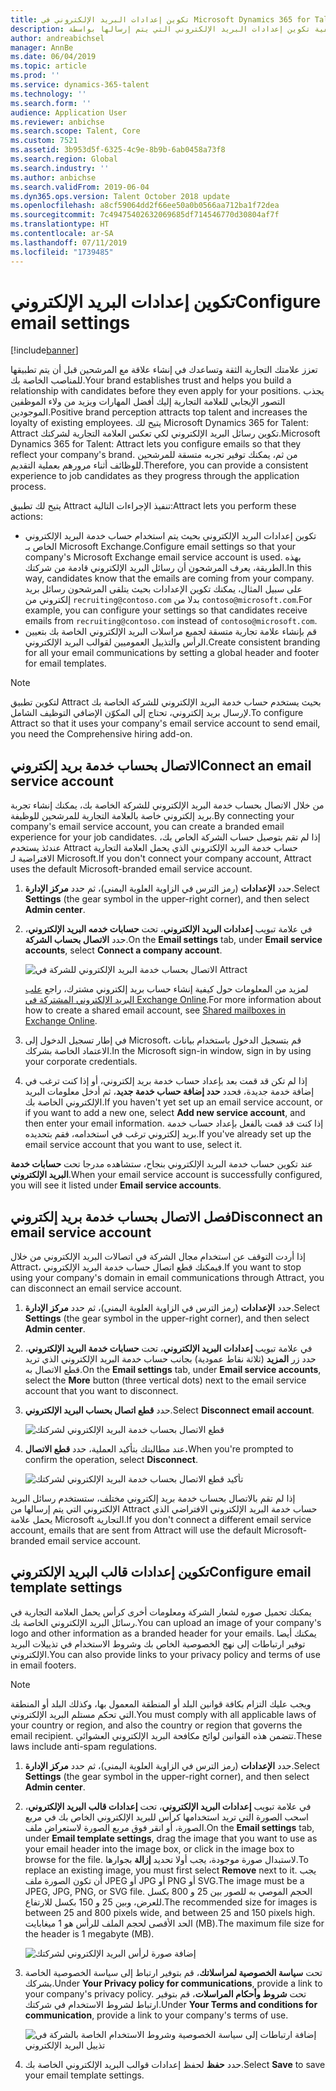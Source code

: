 ```yaml
---
title: تكوين إعدادات البريد الإلكتروني في Microsoft Dynamics 365 for Talent - Attract
description: يشرح هذا الموضوع كيفية تكوين إعدادات البريد الإلكتروني التي يتم إرسالها بواسطة Microsoft Dynamcis 365 for Talent - Attract.
author: andreabichsel
manager: AnnBe
ms.date: 06/04/2019
ms.topic: article
ms.prod: ''
ms.service: dynamics-365-talent
ms.technology: ''
ms.search.form: ''
audience: Application User
ms.reviewer: anbichse
ms.search.scope: Talent, Core
ms.custom: 7521
ms.assetid: 3b953d5f-6325-4c9e-8b9b-6ab0458a73f8
ms.search.region: Global
ms.search.industry: ''
ms.author: anbichse
ms.search.validFrom: 2019-06-04
ms.dyn365.ops.version: Talent October 2018 update
ms.openlocfilehash: a8cf59064dd2f66ee50a0b0566aa712ba1f72dea
ms.sourcegitcommit: 7c49475402632069685df714546770d30804af7f
ms.translationtype: HT
ms.contentlocale: ar-SA
ms.lasthandoff: 07/11/2019
ms.locfileid: "1739485"
---
```

# <a name="configure-email-settings"></a><span data-ttu-id="a4665-103">تكوين إعدادات البريد الإلكتروني</span><span class="sxs-lookup"><span data-stu-id="a4665-103">Configure email settings</span></span>

[!include[banner](../includes/banner.md)]

<span data-ttu-id="a4665-104">تعزز علامتك التجارية الثقة وتساعدك في إنشاء علاقة مع المرشحين قبل أن يتم تطبيقها للمناصب الخاصة بك.</span><span class="sxs-lookup"><span data-stu-id="a4665-104">Your brand establishes trust and helps you build a relationship with candidates before they even apply for your positions.</span></span> <span data-ttu-id="a4665-105">يجذب التصور الإيجابي للعلامة التجارية إليك أفضل المهارات ويزيد من ولاء الموظفين الموجودين.</span><span class="sxs-lookup"><span data-stu-id="a4665-105">Positive brand perception attracts top talent and increases the loyalty of existing employees.</span></span> <span data-ttu-id="a4665-106">يتيح لك Microsoft Dynamics 365 for Talent: Attract تكوين رسائل البريد الإلكتروني لكي تعكس العلامة التجارية لشركتك.</span><span class="sxs-lookup"><span data-stu-id="a4665-106">Microsoft Dynamics 365 for Talent: Attract lets you configure emails so that they reflect your company's brand.</span></span> <span data-ttu-id="a4665-107">من ثم، يمكنك توفير تجربه متسقة للمرشحين للوظائف أثناء مرورهم بعملية التقديم.</span><span class="sxs-lookup"><span data-stu-id="a4665-107">Therefore, you can provide a consistent experience to job candidates as they progress through the application process.</span></span>

<span data-ttu-id="a4665-108">يتيح لك تطبيق Attract تنفيذ الإجراءات التالية:</span><span class="sxs-lookup"><span data-stu-id="a4665-108">Attract lets you perform these actions:</span></span>

- <span data-ttu-id="a4665-109">تكوين إعدادات البريد الإلكتروني بحيث يتم استخدام حساب خدمة البريد الإلكتروني الخاص بـ Microsoft Exchange.</span><span class="sxs-lookup"><span data-stu-id="a4665-109">Configure email settings so that your company's Microsoft Exchange email service account is used.</span></span> <span data-ttu-id="a4665-110">بهذه الطريقة، يعرف المرشحون أن رسائل البريد الإلكتروني قادمة من شركتك.</span><span class="sxs-lookup"><span data-stu-id="a4665-110">In this way, candidates know that the emails are coming from your company.</span></span> <span data-ttu-id="a4665-111">على سبيل المثال، يمكنك تكوين الإعدادات بحيث يتلقى المرشحون رسائل بريد إلكتروني من `recruiting@contoso.com` بدلا من `contoso@microsoft.com`.</span><span class="sxs-lookup"><span data-stu-id="a4665-111">For example, you can configure your settings so that candidates receive emails from `recruiting@contoso.com` instead of `contoso@microsoft.com`.</span></span>
- <span data-ttu-id="a4665-112">قم بإنشاء علامة تجارية متسقة لجميع مراسلات البريد الإلكتروني الخاصة بك بتعيين الرأس والتذييل العموميين لقوالب البريد الإلكتروني.</span><span class="sxs-lookup"><span data-stu-id="a4665-112">Create consistent branding for all your email communications by setting a global header and footer for email templates.</span></span> 

> [!NOTE]
> <span data-ttu-id="a4665-113">لتكوين تطبيق Attract بحيث يستخدم حساب خدمة البريد الإلكتروني للشركة الخاصة بك لإرسال بريد إلكتروني، تحتاج إلى المكوّن الإضافي التوظيف الشامل.</span><span class="sxs-lookup"><span data-stu-id="a4665-113">To configure Attract so that it uses your company's email service account to send email, you need the Comprehensive hiring add-on.</span></span>

## <a name="connect-an-email-service-account"></a><span data-ttu-id="a4665-114">الاتصال بحساب خدمة بريد إلكتروني</span><span class="sxs-lookup"><span data-stu-id="a4665-114">Connect an email service account</span></span>

<span data-ttu-id="a4665-115">من خلال الاتصال بحساب خدمة البريد الإلكتروني للشركة الخاصة بك، يمكنك إنشاء تجربة بريد إلكتروني خاصة بالعلامة التجارية للمرشحين للوظيفة.</span><span class="sxs-lookup"><span data-stu-id="a4665-115">By connecting your company's email service account, you can create a branded email experience for your job candidates.</span></span> <span data-ttu-id="a4665-116">إذا لم تقم بتوصيل حساب الشركة الخاص بك، عندئذ يستخدم Attract حساب خدمة البريد الإلكتروني الذي يحمل العلامة التجارية الافتراضية لـ Microsoft.</span><span class="sxs-lookup"><span data-stu-id="a4665-116">If you don't connect your company account, Attract uses the default Microsoft-branded email service account.</span></span>

1. <span data-ttu-id="a4665-117">حدد **الإعدادات** (رمز الترس في الزاوية العلوية اليمنى)، ثم حدد **مركز الإدارة**.</span><span class="sxs-lookup"><span data-stu-id="a4665-117">Select **Settings** (the gear symbol in the upper-right corner), and then select **Admin center**.</span></span>
2. <span data-ttu-id="a4665-118">في علامة تبويب **إعدادات البريد الإلكتروني**، تحت  **حسابات خدمه البريد الإلكتروني**، حدد **الاتصال بحساب الشركة**.</span><span class="sxs-lookup"><span data-stu-id="a4665-118">On the **Email settings** tab, under **Email service accounts**, select **Connect a company account**.</span></span>

    ![الاتصال بحساب خدمة البريد الإلكتروني للشركة في Attract](./media/attract-admin-email-service-accounts.png)

    <span data-ttu-id="a4665-120">لمزيد من المعلومات حول كيفية إنشاء حساب بريد إلكتروني مشترك، راجع [علب البريد الإلكتروني المشتركة في  Exchange Online](https://docs.microsoft.com/exchange/collaboration-exo/shared-mailboxes).</span><span class="sxs-lookup"><span data-stu-id="a4665-120">For more information about how to create a shared email account, see [Shared mailboxes in Exchange Online](https://docs.microsoft.com/exchange/collaboration-exo/shared-mailboxes).</span></span>

3. <span data-ttu-id="a4665-121">في إطار تسجيل الدخول إلى Microsoft، قم بتسجيل الدخول باستخدام بيانات الاعتماد الخاصة بشركك.</span><span class="sxs-lookup"><span data-stu-id="a4665-121">In the Microsoft sign-in window, sign in by using your corporate credentials.</span></span>
4. <span data-ttu-id="a4665-122">إذا لم تكن قد قمت بعد بإعداد حساب خدمة بريد إلكتروني، أو إذا كنت ترغب في إضافة خدمة جديدة، فحدد **حدد إضافة حساب خدمة جديد**، ثم أدخل معلومات البريد الإلكتروني الخاصة بك.</span><span class="sxs-lookup"><span data-stu-id="a4665-122">If you haven't yet set up an email service account, or if you want to add a new one, select **Add new service account**, and then enter your email information.</span></span> <span data-ttu-id="a4665-123">إذا كنت قد قمت بالفعل بإعداد حساب خدمة بريد إلكتروني ترغب في استخدامه، فقم بتحديده.</span><span class="sxs-lookup"><span data-stu-id="a4665-123">If you've already set up the email service account that you want to use, select it.</span></span>

<span data-ttu-id="a4665-124">عند تكوين حساب خدمة البريد الإلكتروني بنجاح، ستشاهده مدرجا تحت **حسابات خدمة البريد الإلكتروني**.</span><span class="sxs-lookup"><span data-stu-id="a4665-124">When your email service account is successfully configured, you will see it listed under **Email service accounts**.</span></span>

## <a name="disconnect-an-email-service-account"></a><span data-ttu-id="a4665-125">فصل الاتصال بحساب خدمة بريد إلكتروني</span><span class="sxs-lookup"><span data-stu-id="a4665-125">Disconnect an email service account</span></span>

<span data-ttu-id="a4665-126">إذا أردت التوقف عن استخدام مجال الشركة في اتصالات البريد الإلكتروني من خلال Attract، فيمكنك قطع اتصال حساب خدمة البريد الإلكتروني.</span><span class="sxs-lookup"><span data-stu-id="a4665-126">If you want to stop using your company's domain in email communications through Attract, you can disconnect an email service account.</span></span>

1. <span data-ttu-id="a4665-127">حدد **الإعدادات** (رمز الترس في الزاوية العلوية اليمنى)، ثم حدد **مركز الإدارة**.</span><span class="sxs-lookup"><span data-stu-id="a4665-127">Select **Settings** (the gear symbol in the upper-right corner), and then select **Admin center**.</span></span>
2. <span data-ttu-id="a4665-128">في علامة تبويب **إعدادات البريد الإلكتروني**، تحت **حسابات خدمة البريد الإلكتروني**، حدد زر **المزيد**  (ثلاثة نقاط عمودية) بجانب حساب خدمة البريد الإلكتروني الذي تريد قطع الاتصال به.</span><span class="sxs-lookup"><span data-stu-id="a4665-128">On the **Email settings** tab, under **Email service accounts**, select the **More** button (three vertical dots) next to the email service account that you want to disconnect.</span></span>
3. <span data-ttu-id="a4665-129">حدد **قطع اتصال بحساب البريد الإلكتروني**.</span><span class="sxs-lookup"><span data-stu-id="a4665-129">Select **Disconnect email account**.</span></span>

    ![قطع الاتصال بحساب خدمة البريد الإلكتروني لشركتك](./media/attract-admin-disconnect-email-account.png)

4. <span data-ttu-id="a4665-131">عند مطالبتك بتأكيد العملية، حدد **قطع الاتصال.**</span><span class="sxs-lookup"><span data-stu-id="a4665-131">When you're prompted to confirm the operation, select **Disconnect**.</span></span>

    ![تأكيد قطع الاتصال بحساب خدمة البريد الإلكتروني لشركتك](./media/attract-admin-email-confirm-disconnect.png)

<span data-ttu-id="a4665-133">إذا لم تقم بالاتصال بحساب خدمة بريد إلكتروني مختلف، ستستخدم رسائل البريد الإلكتروني التي يتم إرسالها من Attract حساب خدمة البريد الإلكتروني الافتراضي الذي يحمل علامة Microsoft التجارية.</span><span class="sxs-lookup"><span data-stu-id="a4665-133">If you don't connect a different email service account, emails that are sent from Attract will use the default Microsoft-branded email service account.</span></span>

## <a name="configure-email-template-settings"></a><span data-ttu-id="a4665-134">تكوين إعدادات قالب البريد الإلكتروني</span><span class="sxs-lookup"><span data-stu-id="a4665-134">Configure email template settings</span></span>

<span data-ttu-id="a4665-135">يمكنك تحميل صوره لشعار الشركة ومعلومات أخرى كرأس يحمل العلامة التجارية في رسائل البريد الإلكتروني الخاصة بك.</span><span class="sxs-lookup"><span data-stu-id="a4665-135">You can upload an image of your company's logo and other information as a branded header for your emails.</span></span> <span data-ttu-id="a4665-136">يمكنك أيضا توفير ارتباطات إلى نهج الخصوصية الخاص بك وشروط الاستخدام في تذييلات البريد الإلكتروني.</span><span class="sxs-lookup"><span data-stu-id="a4665-136">You can also provide links to your privacy policy and terms of use in email footers.</span></span>

> [!NOTE]
> <span data-ttu-id="a4665-137">ويجب عليك التزام بكافة قوانين البلد أو المنطقة المعمول بها، وكذلك البلد أو المنطقة التي تحكم مستلم البريد الإلكتروني.</span><span class="sxs-lookup"><span data-stu-id="a4665-137">You must comply with all applicable laws of your country or region, and also the country or region that governs the email recipient.</span></span> <span data-ttu-id="a4665-138">تتضمن هذه القوانين لوائح مكافحة البريد الإلكتروني العشوائي.</span><span class="sxs-lookup"><span data-stu-id="a4665-138">These laws include anti-spam regulations.</span></span>

1. <span data-ttu-id="a4665-139">حدد **الإعدادات** (رمز الترس في الزاوية العلوية اليمنى)، ثم حدد **مركز الإدارة**.</span><span class="sxs-lookup"><span data-stu-id="a4665-139">Select **Settings** (the gear symbol in the upper-right corner), and then select **Admin center**.</span></span>
2. <span data-ttu-id="a4665-140">في علامة تبويب **إعدادات البريد الإلكتروني**، تحت **إعدادات قالب البريد الإلكتروني**، اسحب الصورة التي تريد استخدامها كرأس للبريد الإلكتروني الخاص بك في مربع الصورة، أو انقر فوق مربع الصورة لاستعراض ملف.</span><span class="sxs-lookup"><span data-stu-id="a4665-140">On the **Email settings** tab, under **Email template settings**, drag the image that you want to use as your email header into the image box, or click in the image box to browse for the file.</span></span> <span data-ttu-id="a4665-141">لاستبدال صورة موجودة، يجب أولا تحديد **إزالة** بجوارها.</span><span class="sxs-lookup"><span data-stu-id="a4665-141">To replace an existing image, you must first select **Remove** next to it.</span></span> <span data-ttu-id="a4665-142">يجب أن تكون الصورة ملف JPEG أو JPG أو PNG أو SVG.</span><span class="sxs-lookup"><span data-stu-id="a4665-142">The image must be a JPEG, JPG, PNG, or SVG file.</span></span> <span data-ttu-id="a4665-143">الحجم الموصي به للصور بين 25 و 800 بكسل للعرض، وبين 25 و 150 بكسل للارتفاع.</span><span class="sxs-lookup"><span data-stu-id="a4665-143">The recommended size for images is between 25 and 800 pixels wide, and between 25 and 150 pixels high.</span></span> <span data-ttu-id="a4665-144">الحد الأقصى لحجم الملف للرأس هو 1 ميغابايت (MB).</span><span class="sxs-lookup"><span data-stu-id="a4665-144">The maximum file size for the header is 1 megabyte (MB).</span></span>

    ![إضافة صورة لرأس البريد الإلكتروني لشركتك](./media/attract-admin-email-header.png)

3. <span data-ttu-id="a4665-146">تحت **سياسة الخصوصية لمراسلاتك**، قم بتوفير ارتباط إلى سياسة الخصوصية الخاصة بشركك.</span><span class="sxs-lookup"><span data-stu-id="a4665-146">Under **Your Privacy policy for communications**, provide a link to your company's privacy policy.</span></span> <span data-ttu-id="a4665-147">تحت **شروط وأحكام المراسلات**، قم بتوفير ارتباط لشروط الاستخدام في شركتك.</span><span class="sxs-lookup"><span data-stu-id="a4665-147">Under **Your Terms and conditions for communication**, provide a link to your company's terms of use.</span></span>

    ![إضافة ارتباطات إلى سياسة الخصوصية وشروط الاستخدام الخاصة بالشركة في تذييل البريد الإلكتروني](./media/attract-admin-email-footer.png)

4. <span data-ttu-id="a4665-149">حدد **حفظ** لحفظ إعدادات قوالب البريد الإلكتروني الخاصة بك.</span><span class="sxs-lookup"><span data-stu-id="a4665-149">Select **Save** to save your email template settings.</span></span>
